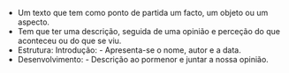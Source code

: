 - Um texto que tem como ponto de partida um facto, um objeto ou um aspecto.
- Tem que ter uma descrição, seguida de uma opinião e perceção do que aconteceu ou do que se viu.
- Estrutura: Introdução: - Apresenta-se o nome, autor e a data.
- Desenvolvimento: - Descrição ao pormenor e juntar a nossa opinião.
